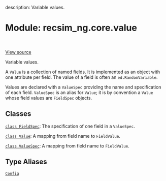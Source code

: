 description: Variable values.

<div itemscope itemtype="http://developers.google.com/ReferenceObject">
<meta itemprop="name" content="recsim_ng.core.value" />
<meta itemprop="path" content="Stable" />
</div>

# Module: recsim_ng.core.value

<!-- Insert buttons and diff -->

<table class="tfo-notebook-buttons tfo-api nocontent" align="left">

</table>

<a target="_blank" href="https://github.com/google-research/recsim_ng/tree/master/recsim_ng/core/value.py">View
source</a>

Variable values.

A `Value` is a collection of named fields. It is implemented as an object with
one attribute per field. The value of a field is often an `ed.RandomVariable`.

Values are declared with a `ValueSpec` providing the name and specification of
each field. `ValueSpec` is an alias for `Value`; it is by convention a `Value`
whose field values are `FieldSpec` objects.

## Classes

[`class FieldSpec`](../../recsim_ng/core/value/FieldSpec.md): The specification
of one field in a `ValueSpec`.

[`class Value`](../../recsim_ng/core/value/Value.md): A mapping from field name
to `FieldValue`.

[`class ValueSpec`](../../recsim_ng/core/value/Value.md): A mapping from field
name to `FieldValue`.

## Type Aliases

[`Config`](../../recsim_ng/core/value/Config.md)
